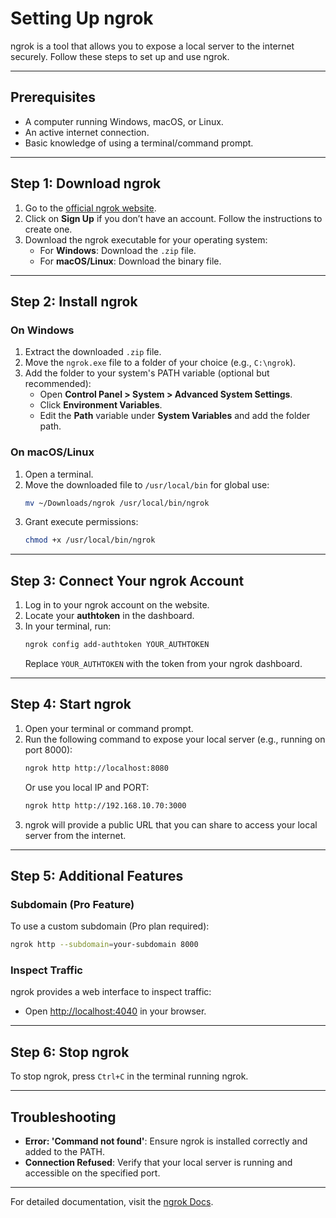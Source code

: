 # Setting Up ngrok

ngrok is a tool that allows you to expose a local server to the internet securely. Follow these steps to set up and use ngrok.

---

## Prerequisites

- A computer running Windows, macOS, or Linux.
- An active internet connection.
- Basic knowledge of using a terminal/command prompt.

---

## Step 1: Download ngrok

1. Go to the [official ngrok website](https://ngrok.com/).
2. Click on **Sign Up** if you don’t have an account. Follow the instructions to create one.
3. Download the ngrok executable for your operating system:
   - For **Windows**: Download the `.zip` file.
   - For **macOS/Linux**: Download the binary file.

---

## Step 2: Install ngrok

### On Windows
1. Extract the downloaded `.zip` file.
2. Move the `ngrok.exe` file to a folder of your choice (e.g., `C:\ngrok`).
3. Add the folder to your system's PATH variable (optional but recommended):
   - Open **Control Panel > System > Advanced System Settings**.
   - Click **Environment Variables**.
   - Edit the **Path** variable under **System Variables** and add the folder path.

### On macOS/Linux
1. Open a terminal.
2. Move the downloaded file to `/usr/local/bin` for global use:
   ```bash
   mv ~/Downloads/ngrok /usr/local/bin/ngrok
   ```
3. Grant execute permissions:
   ```bash
   chmod +x /usr/local/bin/ngrok
   ```

---

## Step 3: Connect Your ngrok Account

1. Log in to your ngrok account on the website.
2. Locate your **authtoken** in the dashboard.
3. In your terminal, run:
   ```bash
   ngrok config add-authtoken YOUR_AUTHTOKEN
   ```
   Replace `YOUR_AUTHTOKEN` with the token from your ngrok dashboard.

---

## Step 4: Start ngrok

1. Open your terminal or command prompt.
2. Run the following command to expose your local server (e.g., running on port 8000):
   ```bash
   ngrok http http://localhost:8080
   ```
   Or use you local IP and PORT:
    ```bash
   ngrok http http://192.168.10.70:3000
   ```
4. ngrok will provide a public URL that you can share to access your local server from the internet.

---

## Step 5: Additional Features

### Subdomain (Pro Feature)
To use a custom subdomain (Pro plan required):
```bash
ngrok http --subdomain=your-subdomain 8000
```

### Inspect Traffic
ngrok provides a web interface to inspect traffic:
- Open [http://localhost:4040](http://localhost:4040) in your browser.

---

## Step 6: Stop ngrok
To stop ngrok, press `Ctrl+C` in the terminal running ngrok.

---

## Troubleshooting

- **Error: 'Command not found'**: Ensure ngrok is installed correctly and added to the PATH.
- **Connection Refused**: Verify that your local server is running and accessible on the specified port.

---

For detailed documentation, visit the [ngrok Docs](https://ngrok.com/docs/).
